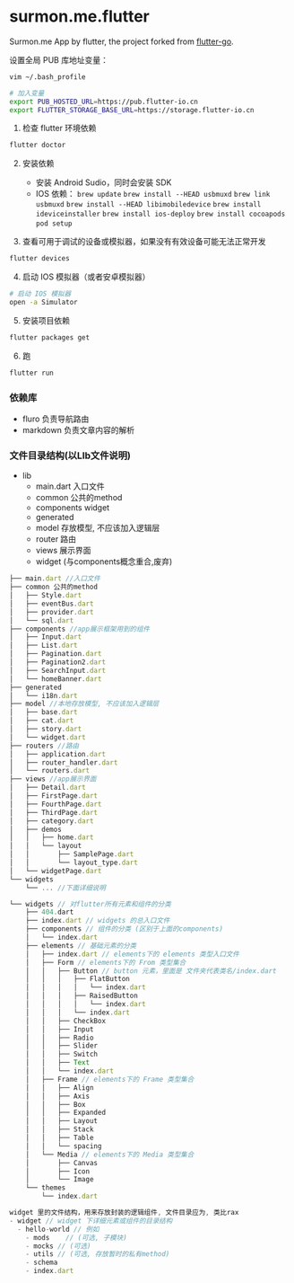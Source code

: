 # surmon.me.flutter
Surmon.me App by flutter, the project forked from [flutter-go](https://github.com/surmon-china/flutter-go).

设置全局 PUB 库地址变量：

```bash
vim ~/.bash_profile

# 加入变量
export PUB_HOSTED_URL=https://pub.flutter-io.cn
export FLUTTER_STORAGE_BASE_URL=https://storage.flutter-io.cn
```

1. 检查 flutter 环境依赖

```bash
flutter doctor
```

2. 安装依赖

    - 安装 Android Sudio，同时会安装 SDK
    - IOS 依赖：
        ```brew update```
        ```brew install --HEAD usbmuxd```
        ```brew link usbmuxd```
        ```brew install --HEAD libimobiledevice```
        ```brew install ideviceinstaller```
        ```brew install ios-deploy```
        ```brew install cocoapods```
        ```pod setup```

3. 查看可用于调试的设备或模拟器，如果没有有效设备可能无法正常开发

```bash
flutter devices
```

4. 启动 IOS 模拟器（或者安卓模拟器）

```bash
# 启动 IOS 模拟器
open -a Simulator
```

5. 安装项目依赖

```bash
flutter packages get
```

6. 跑

```bash
flutter run
```


### 依赖库

- fluro 负责导航路由
- markdown 负责文章内容的解析

### 文件目录结构(以LIb文件说明)

- lib
  - main.dart 入口文件
  - common 公共的method
  - components widget
  - generated
  - model 存放模型, 不应该加入逻辑层
  - router 路由
  - views 展示界面
  - widget (与components概念重合,废弃)

``` javascript
├── main.dart //入口文件
├── common 公共的method
│   ├── Style.dart
│   ├── eventBus.dart
│   ├── provider.dart
│   └── sql.dart
├── components //app展示框架用到的组件
│   ├── Input.dart
│   ├── List.dart
│   ├── Pagination.dart
│   ├── Pagination2.dart
│   ├── SearchInput.dart
│   └── homeBanner.dart
├── generated
│   └── i18n.dart
├── model //本地存放模型, 不应该加入逻辑层
│   ├── base.dart
│   ├── cat.dart
│   ├── story.dart
│   └── widget.dart
├── routers //路由
│   ├── application.dart
│   ├── router_handler.dart
│   └── routers.dart
├── views //app展示界面
│   ├── Detail.dart
│   ├── FirstPage.dart
│   ├── FourthPage.dart
│   ├── ThirdPage.dart
│   ├── category.dart
│   ├── demos
│   │   ├── home.dart
│   │   └── layout
│   │       ├── SamplePage.dart
│   │       └── layout_type.dart
│   └── widgetPage.dart
└── widgets
    └── ... //下面详细说明
```

``` javascript
└── widgets // 对flutter所有元素和组件的分类
    ├── 404.dart
    ├── index.dart // widgets 的总入口文件
    ├── components // 组件的分类 (区别于上面的components)
    │   └── index.dart
    ├── elements // 基础元素的分类
    │   ├── index.dart // elements下的 elements 类型入口文件
    │   ├── Form // elements下的 From 类型集合
    │   │   ├── Button // button 元素，里面是 文件夹代表类名/index.dart
    │   │   │   ├── FlatButton
    │   │   │   │   └── index.dart
    │   │   │   ├── RaisedButton
    │   │   │   │   └── index.dart
    │   │   │   └── index.dart
    │   │   ├── CheckBox
    │   │   ├── Input
    │   │   ├── Radio
    │   │   ├── Slider
    │   │   ├── Switch
    │   │   ├── Text
    │   │   └── index.dart
    │   ├── Frame // elements下的 Frame 类型集合
    │   │   ├── Align
    │   │   ├── Axis
    │   │   ├── Box
    │   │   ├── Expanded
    │   │   ├── Layout
    │   │   ├── Stack
    │   │   ├── Table
    │   │   └── spacing
    │   └── Media // elements下的 Media 类型集合
    │       ├── Canvas
    │       ├── Icon
    │       └── Image
    └── themes
        └── index.dart
```

```javascript
widget 里的文件结构，用来存放封装的逻辑组件, 文件目录应为, 类比rax
- widget // widget 下详细元素或组件的目录结构
  - hello-world // 例如
    - mods    // (可选, 子模块)
    - mocks // (可选)
    - utils // (可选, 存放暂时的私有method)
    - schema
    - index.dart
```
